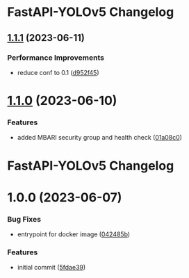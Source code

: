 # FastAPI-YOLOv5  Changelog

## [1.1.1](https://github.com/mbari-org/fastapi-yolov5/compare/v1.1.0...v1.1.1) (2023-06-11)


### Performance Improvements

* reduce  conf to 0.1 ([d952f45](https://github.com/mbari-org/fastapi-yolov5/commit/d952f45a5064ce5c758ff228b9467eb67158d71c))

# [1.1.0](https://github.com/mbari-org/fastapi-yolov5/compare/v1.0.0...v1.1.0) (2023-06-10)


### Features

* added MBARI security group and health check ([01a08c0](https://github.com/mbari-org/fastapi-yolov5/commit/01a08c0a5ea58a19acb1f152f77b08f7cfab17a7))

# FastAPI-YOLOv5 Changelog

# 1.0.0 (2023-06-07)


### Bug Fixes

* entrypoint for docker image ([042485b](https://github.com/mbari-org/fastapi-yolov5/commit/042485b848a99011038045575bd717a15334d0dd))


### Features

* initial commit ([5fdae39](https://github.com/mbari-org/fastapi-yolov5/commit/5fdae3908e6076844dd9bd5c5a1f15b34498a281))
